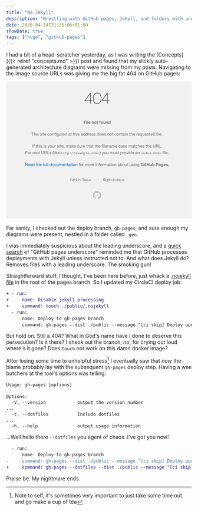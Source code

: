 ```yaml
---
title: "No Jekyll"
description: "Wrestling with GitHub pages, Jekyll, and folders with underscores."
date: 2020-04-14T21:35:06+01:00
showDate: true
tags: ["hugo", "github-pages"]
---
```


I had a bit of a head-scratcher yesterday, as I was writing the [Concepts]({{< relref "concepts.md" >}})
post and found that my slickly auto-generated architecture diagrams were missing from my posts. Navigating
to the image source URLs was giving me the big fat 404 on GitHub pages:

![GitHub pages 404](/github-pages-404.jpg)

For sanity, I checked out the deploy branch, `gh-pages`, and sure enough my diagrams were present,
nestled in a folder called `_gen`.

I was immediately suspicious about the leading underscore, and a [quick search][jekyll-underscore] of
"GitHub pages underscore" reminded me that GitHub processes deployments with Jekyll unless instructed
not to. And what does Jekyll do? Removes files with a leading underscore. The smoking gun!

[jekyll-underscore]: https://github.community/t5/GitHub-Pages/Cannot-access-underscore-folder-file-with-nojekyll/td-p/36087

Straightforward stuff, I thought. I've been here before, just whack a [.nojekyll file][no-jekyll] in
the root of the pages branch. So I updated my CircleCI deploy job:

[no-jekyll]: https://github.blog/2009-12-29-bypassing-jekyll-on-github-pages/

```diff
+ - run:
+     name: Disable jekyll processing
+     command: touch ./public/.nojekyll
  - run:
      name: Deploy to gh-pages branch
      command: gh-pages --dist ./public --message "[ci skip] Deploy updates"
```

But hold on. Still a 404? What in God's name have I done to deserve this persecution? Is it there? I
check out the branch, _no_, for crying out loud where's it gone? Does `touch` not work on this damn
docker image?

After losing some time to unhelpful stress[^1] I eventually saw that _now_ the blame probably lay with
the subsequent `gh-pages` deploy step. Having a wee butchers at the tool's options was telling:

[^1]: Note to self, it's sometimes very important to just take some time out and go make a cup of tea

<!-- markdownlint-disable fenced-code-language -->
```
Usage: gh-pages [options]

Options:
  -V, --version            output the version number
...
  -t, --dotfiles           Include dotfiles
...
  -h, --help               output usage information
```
<!-- markdownlint-enable fenced-code-language -->

...Well hello there `--dotfiles` you agent of chaos. I've got you now!

```diff
  - run:
      name: Deploy to gh-pages branch
-     command: gh-pages --dist ./public --message "[ci skip] Deploy updates"
+     command: gh-pages --dotfiles --dist ./public --message "[ci skip] Deploy updates"
```

Praise be. My nightmare ends.
